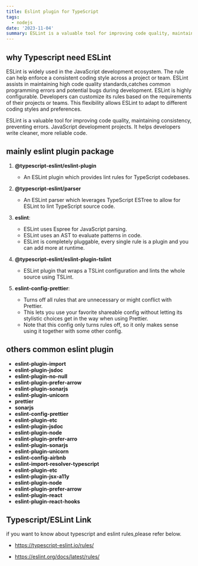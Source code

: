 ```yaml
---
title: Eslint plugin for TypeScript
tags:
  - nodejs
date: '2023-11-04'
summary: ESLint is a valuable tool for improving code quality, maintaining consistency, preventing errors
---
```


<!-- TypeScript is a strongly typed programming language that builds on JavaScript.
TypeScript adds additional syntax to JavaScript that allows you to declare the shapes of objects and functions in code. It provides a set of language services that allow for running powerful inferences and automations with that type information.

ESLint is an awesome linter for JavaScript code.
ESLint statically analyzes your code to quickly find problems. It allows creating a series of assertions called lint rules around what your code should look or behave like, as well as auto-fixer suggestions to improve your code for you, and loading in lint rules from shared plugins. -->

## why Typescript need ESLint
ESLint is widely used in the JavaScript development ecosystem. The rule can help enforce a consistent coding style across a project or team. ESLint assists in maintaining high code quality standards,catches common programming errors and potential bugs during development.
ESLint is highly configurable. Developers can customize its rules based on the requirements of their projects or teams. This flexibility allows ESLint to adapt to different coding styles and preferences.

ESLint is a valuable tool for improving code quality, maintaining consistency, preventing errors. JavaScript development projects. It helps developers write cleaner, more reliable code.

## mainly eslint plugin package 

1. **@typescript-eslint/eslint-plugin**
    - An ESLint plugin which provides lint rules for TypeScript codebases.

2. **@typescript-eslint/parser**
     - An ESLint parser which leverages TypeScript ESTree to allow for ESLint to lint TypeScript source code.
3. **eslint**:
    - ESLint uses Espree for JavaScript parsing.
    - ESLint uses an AST to evaluate patterns in code.
    - ESLint is completely pluggable, every single rule is a plugin and you can add more at runtime.

4. **@typescript-eslint/eslint-plugin-tslint**
    - ESLint plugin that wraps a TSLint configuration and lints the whole source using TSLint.
5. **eslint-config-prettier**:
   - Turns off all rules that are unnecessary or might conflict with Prettier.
   - This lets you use your favorite shareable config without letting its stylistic choices get in the way when using Prettier.
   - Note that this config only turns rules off, so it only makes sense using it together with some other config.

## others common eslint plugin

 - **eslint-plugin-import**
 - **eslint-plugin-jsdoc**
 - **eslint-plugin-no-null**
 - **eslint-plugin-prefer-arrow**
 - **eslint-plugin-sonarjs**
 - **eslint-plugin-unicorn**
 - **prettier**
 - **sonarjs**
 - **eslint-config-prettier**
 - **eslint-plugin-etc**
 - **eslint-plugin-jsdoc**
 - **eslint-plugin-node**
 - **eslint-plugin-prefer-arro**
 - **eslint-plugin-sonarjs**
 - **eslint-plugin-unicorn**
 - **eslint-config-airbnb**
 - **eslint-import-resolver-typescript**
 - **eslint-plugin-etc**
 - **eslint-plugin-jsx-a11y**
 - **eslint-plugin-node**
 - **eslint-plugin-prefer-arrow**
 - **eslint-plugin-react**
 - **eslint-plugin-react-hooks**

## Typescript/ESLint Link

if you want to know about typescript and eslint rules,please refer below.
- https://typescript-eslint.io/rules/

- https://eslint.org/docs/latest/rules/



